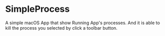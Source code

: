# SimpleProcess
A simple macOS App that show Running App's processes. And it is able to kill the process you selected by click a toolbar button.
